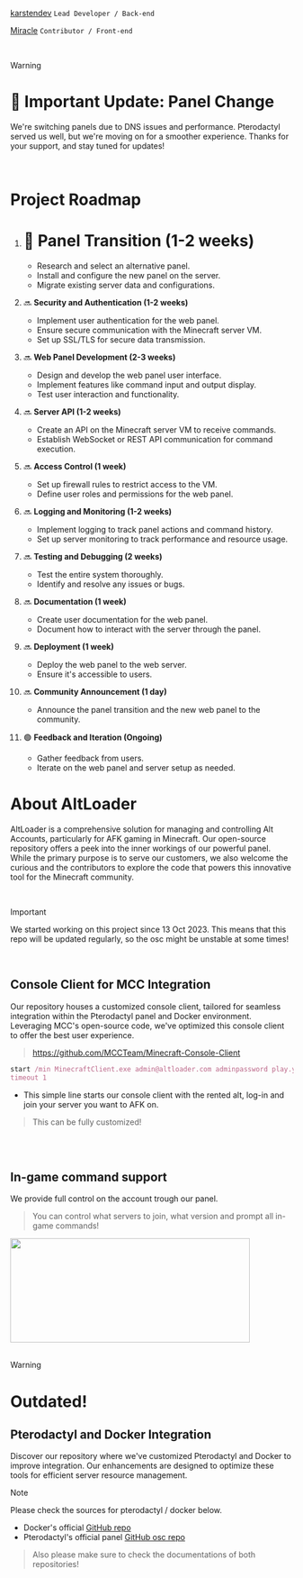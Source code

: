 [karstendev](https://github.com/devkarsten)  ```Lead Developer / Back-end```

[Miracle](https://github.com/miraclesven) ```Contributor / Front-end```

<br>


> [!WARNING]
> # 📢 **Important Update**: Panel Change
> We're switching panels due to DNS issues and performance. Pterodactyl served us well, but we're moving on for a smoother experience. Thanks for your support, and stay tuned for updates!

<br>


# **Project Roadmap**

1. # 📌 **Panel Transition (1-2 weeks)**
   - Research and select an alternative panel.
   - Install and configure the new panel on the server.
   - Migrate existing server data and configurations.

2. 🔜 **Security and Authentication (1-2 weeks)**
   - Implement user authentication for the web panel.
   - Ensure secure communication with the Minecraft server VM.
   - Set up SSL/TLS for secure data transmission.

3. 🔜 **Web Panel Development (2-3 weeks)**
   - Design and develop the web panel user interface.
   - Implement features like command input and output display.
   - Test user interaction and functionality.

4. 🔜 **Server API (1-2 weeks)**
   - Create an API on the Minecraft server VM to receive commands.
   - Establish WebSocket or REST API communication for command execution.

5. 🔜 **Access Control (1 week)**
   - Set up firewall rules to restrict access to the VM.
   - Define user roles and permissions for the web panel.

6. 🔜 **Logging and Monitoring (1-2 weeks)**
   - Implement logging to track panel actions and command history.
   - Set up server monitoring to track performance and resource usage.

7. 🔜 **Testing and Debugging (2 weeks)**
   - Test the entire system thoroughly.
   - Identify and resolve any issues or bugs.

8. 🔜 **Documentation (1 week)**
   - Create user documentation for the web panel.
   - Document how to interact with the server through the panel.

9. 🔜 **Deployment (1 week)**
   - Deploy the web panel to the web server.
   - Ensure it's accessible to users.

10. 🔜 **Community Announcement (1 day)**
    - Announce the panel transition and the new web panel to the community.

11. 🟢 **Feedback and Iteration (Ongoing)**
    - Gather feedback from users.
    - Iterate on the web panel and server setup as needed.







# About AltLoader

AltLoader is a comprehensive solution for managing and controlling Alt Accounts, particularly for AFK gaming in Minecraft. Our open-source repository offers a peek into the inner workings of our powerful panel. While the primary purpose is to serve our customers, we also welcome the curious and the contributors to explore the code that powers this innovative tool for the Minecraft community.

<br>

> [!IMPORTANT]
> We started working on this project since 13 Oct 2023.
> This means that this repo will be updated regularly, so the osc might be unstable at some times!

<br>

## Console Client for MCC Integration

Our repository houses a customized console client, tailored for seamless integration within the Pterodactyl panel and Docker environment. Leveraging MCC's open-source code, we've optimized this console client to offer the best user experience.
> https://github.com/MCCTeam/Minecraft-Console-Client

```ruby
start /min MinecraftClient.exe admin@altloader.com adminpassword play.yourserver.com
timeout 1
```
- This simple line starts our console client with the rented alt, log-in and join your server you want to AFK on.
> This can be fully customized!

<br>
<br>

## In-game command support

We provide full control on the account trough our panel. 
> You can control what servers to join, what version and prompt all in-game commands!



<img src="https://gratospo.sirv.com/altloader/Screenshot%202023-10-13%20185021.png" width="426" height="185" alt="">


<br>
<br>

> [!WARNING]
> # Outdated!

## Pterodactyl and Docker Integration

Discover our repository where we've customized Pterodactyl and Docker to improve integration. Our enhancements are designed to optimize these tools for efficient server resource management.
> [!NOTE]
> Please check the sources for pterodactyl / docker below.

- Docker's official [GitHub repo](https://github.com/jenkinsci/docker)
- Pterodactyl's official panel [GitHub osc repo](https://github.com/pterodactyl/panel)


> Also please make sure to check the documentations of both repositories!
